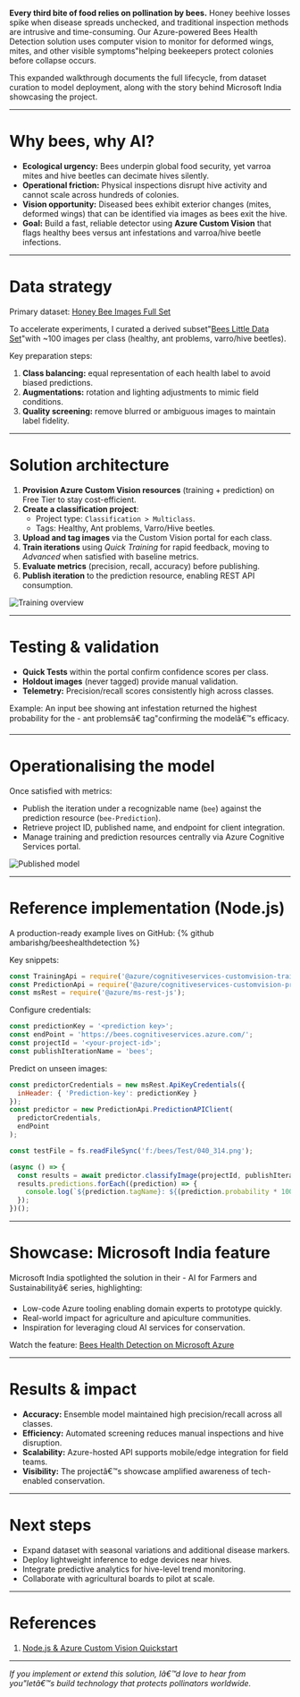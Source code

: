 **Every third bite of food relies on pollination by bees.** Honey beehive losses spike when disease spreads unchecked, and traditional inspection methods are intrusive and time-consuming. Our Azure-powered Bees Health Detection solution uses computer vision to monitor for deformed wings, mites, and other visible symptoms"helping beekeepers protect colonies before collapse occurs.

This expanded walkthrough documents the full lifecycle, from dataset curation to model deployment, along with the story behind Microsoft India showcasing the project.

---

# Why bees, why AI?

- **Ecological urgency:** Bees underpin global food security, yet varroa mites and hive beetles can decimate hives silently.
- **Operational friction:** Physical inspections disrupt hive activity and cannot scale across hundreds of colonies.
- **Vision opportunity:** Diseased bees exhibit exterior changes (mites, deformed wings) that can be identified via images as bees exit the hive.
- **Goal:** Build a fast, reliable detector using **Azure Custom Vision** that flags healthy bees versus ant infestations and varroa/hive beetle infections.

---

# Data strategy

Primary dataset: [Honey Bee Images Full Set](https://www.kaggle.com/jenny18/honey-bee-annotated-images)

To accelerate experiments, I curated a derived subset"[Bees Little Data Set](https://www.kaggle.com/ambarish/beeslittledataset)"with ~100 images per class (healthy, ant problems, varro/hive beetles).

Key preparation steps:

1. **Class balancing:** equal representation of each health label to avoid biased predictions.
2. **Augmentations:** rotation and lighting adjustments to mimic field conditions.
3. **Quality screening:** remove blurred or ambiguous images to maintain label fidelity.

---

# Solution architecture

1. **Provision Azure Custom Vision resources** (training + prediction) on Free Tier to stay cost-efficient.
2. **Create a classification project**:
   - Project type: `Classification > Multiclass`.
   - Tags: Healthy, Ant problems, Varro/Hive beetles.
3. **Upload and tag images** via the Custom Vision portal for each class.
4. **Train iterations** using *Quick Training* for rapid feedback, moving to *Advanced* when satisfied with baseline metrics.
5. **Evaluate metrics** (precision, recall, accuracy) before publishing.
6. **Publish iteration** to the prediction resource, enabling REST API consumption.

![Training overview](https://dev-to-uploads.s3.amazonaws.com/uploads/articles/r93sbvxxv1stn2vqxlm4.png)

---

# Testing & validation

- **Quick Tests** within the portal confirm confidence scores per class.
- **Holdout images** (never tagged) provide manual validation.
- **Telemetry:** Precision/recall scores consistently high across classes.

Example: An input bee showing ant infestation returned the highest probability for the  - ant problemsâ€ tag"confirming the modelâ€™s efficacy.

---

# Operationalising the model

Once satisfied with metrics:

- Publish the iteration under a recognizable name (`bee`) against the prediction resource (`bee-Prediction`).
- Retrieve project ID, published name, and endpoint for client integration.
- Manage training and prediction resources centrally via Azure Cognitive Services portal.

![Published model](https://dev-to-uploads.s3.amazonaws.com/uploads/articles/sc7hzr74m3r3lhj0mq6d.png)

---

# Reference implementation (Node.js)

A production-ready example lives on GitHub: {% github ambarishg/beeshealthdetection %}

Key snippets:

```javascript
const TrainingApi = require('@azure/cognitiveservices-customvision-training');
const PredictionApi = require('@azure/cognitiveservices-customvision-prediction');
const msRest = require('@azure/ms-rest-js');
```

Configure credentials:

```javascript
const predictionKey = '<prediction key>';
const endPoint = 'https://bees.cognitiveservices.azure.com/';
const projectId = '<your-project-id>';
const publishIterationName = 'bees';
```

Predict on unseen images:

```javascript
const predictorCredentials = new msRest.ApiKeyCredentials({
  inHeader: { 'Prediction-key': predictionKey }
});
const predictor = new PredictionApi.PredictionAPIClient(
  predictorCredentials,
  endPoint
);

const testFile = fs.readFileSync('f:/bees/Test/040_314.png');

(async () => {
  const results = await predictor.classifyImage(projectId, publishIterationName, testFile);
  results.predictions.forEach((prediction) => {
    console.log(`${prediction.tagName}: ${(prediction.probability * 100).toFixed(2)}%`);
  });
})();
```

---

# Showcase: Microsoft India feature

Microsoft India spotlighted the solution in their  - AI for Farmers and Sustainabilityâ€ series, highlighting:

- Low-code Azure tooling enabling domain experts to prototype quickly.
- Real-world impact for agriculture and apiculture communities.
- Inspiration for leveraging cloud AI services for conservation.

Watch the feature: [Bees Health Detection on Microsoft Azure](https://www.youtube.com/watchv=d92H_wPyrUE&t=16s)

---

# Results & impact

- **Accuracy:** Ensemble model maintained high precision/recall across all classes.
- **Efficiency:** Automated screening reduces manual inspections and hive disruption.
- **Scalability:** Azure-hosted API supports mobile/edge integration for field teams.
- **Visibility:** The projectâ€™s showcase amplified awareness of tech-enabled conservation.

---

# Next steps

- Expand dataset with seasonal variations and additional disease markers.
- Deploy lightweight inference to edge devices near hives.
- Integrate predictive analytics for hive-level trend monitoring.
- Collaborate with agricultural boards to pilot at scale.

---

# References

1. [Node.js & Azure Custom Vision Quickstart](https://learn.microsoft.com/en-us/azure/cognitive-services/custom-vision-service/quickstarts/image-classificationtabs=visual-studio&pivots=programming-language-javascript)

---

*If you implement or extend this solution, Iâ€™d love to hear from you"letâ€™s build technology that protects pollinators worldwide.*

